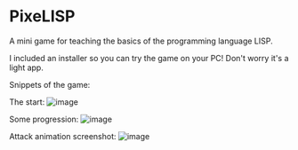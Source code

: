 # PixeLISP

A mini game for teaching the basics of the programming language LISP.

I included an installer so you can try the game on your PC! Don't worry it's a light app.

Snippets of the game:

The start:
![image](https://github.com/gentdimad/PixeLISP/assets/113000044/be557b47-4811-41fb-be82-c54b17674395)

Some progression:
![image](https://github.com/gentdimad/PixeLISP/assets/113000044/58a1ad7f-a002-4823-bc5a-e620b53649c9)

Attack animation screenshot:
![image](https://github.com/gentdimad/PixeLISP/assets/113000044/d8f98aba-319f-4d7f-8fb4-50e29f6fb575)


